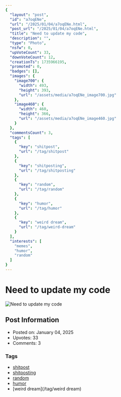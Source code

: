 ```yaml
---
{
  "layout": "post",
  "id": "a7oqENe",
  "url": "/2025/01/04/a7oqENe.html",
  "post_url": "/2025/01/04/a7oqENe.html",
  "title": "Need to update my code",
  "description": "",
  "type": "Photo",
  "nsfw": 0,
  "upVoteCount": 33,
  "downVoteCount": 12,
  "creationTs": 1735966195,
  "promoted": 0,
  "badges": [],
  "images": {
    "image700": {
      "width": 493,
      "height": 393,
      "url": "/assets/media/a7oqENe_image700.jpg"
    },
    "image460": {
      "width": 460,
      "height": 366,
      "url": "/assets/media/a7oqENe_image460.jpg"
    }
  },
  "commentsCount": 3,
  "tags": [
    {
      "key": "shitpost",
      "url": "/tag/shitpost"
    },
    {
      "key": "shitposting",
      "url": "/tag/shitposting"
    },
    {
      "key": "random",
      "url": "/tag/random"
    },
    {
      "key": "humor",
      "url": "/tag/humor"
    },
    {
      "key": "weird dream",
      "url": "/tag/weird-dream"
    }
  ],
  "interests": [
    "memes",
    "humor",
    "random"
  ]
}
---
```


# Need to update my code

![Need to update my code](/assets/media/a7oqENe_image700.jpg)

## Post Information

- Posted on: January 04, 2025
- Upvotes: 33
- Comments: 3

### Tags

- [shitpost](/tag/shitpost)
- [shitposting](/tag/shitposting)
- [random](/tag/random)
- [humor](/tag/humor)
- [weird dream](/tag/weird dream)
